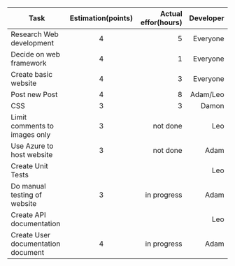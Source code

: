 
|Task           |Estimation(points)  |Actual effor(hours)| Developer|
| ------------- |:-------------:     | -----:            | -----:            |
|Research Web development|4|5|Everyone
|Decide on web framework|4|1|Everyone
|Create basic website|4|3|Everyone
|Post new Post|4|8|Adam/Leo
|CSS|3|3|Damon
|Limit comments to images only|3|not done|Leo
|Use Azure to host website|3|not done|Adam
|Create Unit Tests| | |Leo
|Do manual testing of website|3|in progress|Adam
|Create API documentation| | |Leo
|Create User documentation document|4|in progress|Adam

